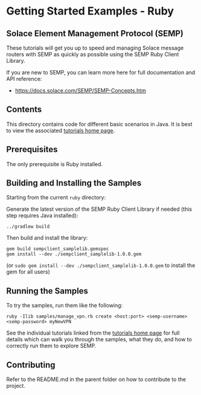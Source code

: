 # Getting Started Examples - Ruby

## Solace Element Management Protocol (SEMP)

These tutorials will get you up to speed and managing Solace message routers with SEMP as quickly as possible using the SEMP Ruby Client Library. 

If you are new to SEMP, you can learn more here for full documentation and API reference:

* https://docs.solace.com/SEMP/SEMP-Concepts.htm

## Contents

This directory contains code for different basic scenarios in Java. It is best to view the associated [tutorials home page](http://dev.solace.com/get-started/semp-tutorials/).

## Prerequisites

The only prerequisite is Ruby installed.

## Building and Installing the Samples

Starting from the current `ruby` directory:    

Generate the latest version of the SEMP Ruby Client Library if needed (this step requires Java installed):

```
../gradlew build
```

Then build and install the library:

```
gem build sempclient_samplelib.gemspec
gem install --dev ./sempclient_samplelib-1.0.0.gem
```
(or `sudo gem install --dev ./sempclient_samplelib-1.0.0.gem` to install the gem for all users)

## Running the Samples

To try the samples, run them like the following:

```
ruby -Ilib samples/manage_vpn.rb create <host:port> <semp-username> <semp-password> myNewVPN
```

See the individual tutorials linked from the [tutorials home page](http://dev.solace.com/get-started/semp-tutorials/) for full details which can walk you through the samples, what they do, and how to correctly run them to explore SEMP.

## Contributing

Refer to the README.md in the parent folder on how to contribute to the project.
